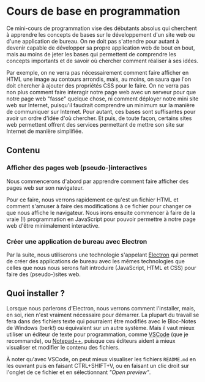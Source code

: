 # Cours de base en programmation

Ce mini-cours de programmation vise des débutants absolus qui cherchent à apprendre les concepts de bases sur le développement d'un site web ou d'une application de bureau. On ne doit pas s'attendre pour autant à devenir capable de développer sa propre application web de bout en bout, mais au moins de jeter les bases qui permettent de comprendre les concepts importants et de savoir où chercher comment réaliser à ses idées.

Par exemple, on ne verra pas nécessairement comment faire afficher en HTML une image au contours arrondis, mais, au moins, on saura que l'on doit chercher à ajouter des propriétés CSS pour le faire. On ne verra pas non plus comment faire interagir notre page web avec un serveur pour que notre page web "fasse" quelque chose, ni comment déployer notre mini site web sur Internet, puisqu'il faudrait comprendre un minimum sur la manière de communiquer sur Internet. Pour autant, ces bases sont suffisantes pour avoir un ordre d'idée d'où chercher. Et puis, de toute façon, certains sites web permettent offrent des services permettant de mettre son site sur Internet de manière simplifiée.

## Contenu

### Afficher des pages web (pseudo-)interactives

Nous commencerons d'abord par apprendre comment faire afficher des pages web sur son navigateur.

Pour ce faire, nous verrons rapidement ce qu'est un fichier HTML et comment s'amuser à faire des modifications à ce fichier pour changer ce que nous affiche le navigateur. Nous irons ensuite commencer à faire de la vraie (!) programmation en JavaScript pour pouvoir permettre à notre page web d'être minimalement interactive.

### Créer une application de bureau avec Electron

Par la suite, nous utiliserons une technologie s'appelant [Electron](https://electronjs.org/) qui permet de créer des applications de bureau avec les mêmes technologies que celles que nous nous serons fait introduire (JavaScript, HTML et CSS) pour faire des (pseudo-)sites web.

## Quoi installer ?

Lorsque nous parlerons d'Electron, nous verrons comment l'installer, mais, en soi, rien n'est vraiment nécessaire pour démarrer. La plupart du travail se fera dans des fichiers texte qui pourraient être modifiés avec le Bloc-Notes de Windows (berk!) ou équivalent sur un autre système. Mais il vaut mieux utiliser un éditeur de texte pour programmation, comme [VSCode](https://code.visualstudio.com) (que je recommande), ou [Notepad++](https://notepad-plus-plus.org/), puisque ces éditeurs aident à mieux visualiser et modifier le contenu des fichiers.

À noter qu'avec VSCode, on peut mieux visualiser les fichiers `README.md` en les ouvrant puis en faisant CTRL+SHIFT+V, ou en faisant un clic droit sur l'onglet de ce fichier et en sélectionnant _"Open preview"_.
